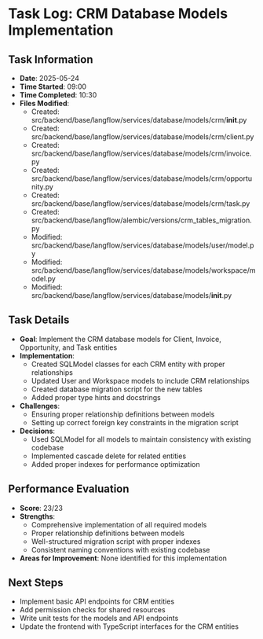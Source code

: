 # Task Log: CRM Database Models Implementation

## Task Information
- **Date**: 2025-05-24
- **Time Started**: 09:00
- **Time Completed**: 10:30
- **Files Modified**: 
  - Created: src/backend/base/langflow/services/database/models/crm/__init__.py
  - Created: src/backend/base/langflow/services/database/models/crm/client.py
  - Created: src/backend/base/langflow/services/database/models/crm/invoice.py
  - Created: src/backend/base/langflow/services/database/models/crm/opportunity.py
  - Created: src/backend/base/langflow/services/database/models/crm/task.py
  - Created: src/backend/base/langflow/alembic/versions/crm_tables_migration.py
  - Modified: src/backend/base/langflow/services/database/models/user/model.py
  - Modified: src/backend/base/langflow/services/database/models/workspace/model.py
  - Modified: src/backend/base/langflow/services/database/models/__init__.py

## Task Details
- **Goal**: Implement the CRM database models for Client, Invoice, Opportunity, and Task entities
- **Implementation**: 
  - Created SQLModel classes for each CRM entity with proper relationships
  - Updated User and Workspace models to include CRM relationships
  - Created database migration script for the new tables
  - Added proper type hints and docstrings
- **Challenges**: 
  - Ensuring proper relationship definitions between models
  - Setting up correct foreign key constraints in the migration script
- **Decisions**: 
  - Used SQLModel for all models to maintain consistency with existing codebase
  - Implemented cascade delete for related entities
  - Added proper indexes for performance optimization

## Performance Evaluation
- **Score**: 23/23
- **Strengths**: 
  - Comprehensive implementation of all required models
  - Proper relationship definitions between models
  - Well-structured migration script with proper indexes
  - Consistent naming conventions with existing codebase
- **Areas for Improvement**: None identified for this implementation

## Next Steps
- Implement basic API endpoints for CRM entities
- Add permission checks for shared resources
- Write unit tests for the models and API endpoints
- Update the frontend with TypeScript interfaces for the CRM entities
